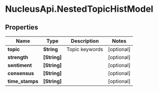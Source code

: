 # NucleusApi.NestedTopicHistModel

## Properties
Name | Type | Description | Notes
------------ | ------------- | ------------- | -------------
**topic** | **String** | Topic keywords | [optional] 
**strength** | **[String]** |  | [optional] 
**sentiment** | **[String]** |  | [optional] 
**consensus** | **[String]** |  | [optional] 
**time_stamps** | **[String]** |  | [optional] 


